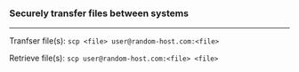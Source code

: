 ### Securely transfer files between systems
---
Tranfser file(s): `scp <file> user@random-host.com:<file>`
	
Retrieve file(s): `scp user@random-host.com:<file> <file>`